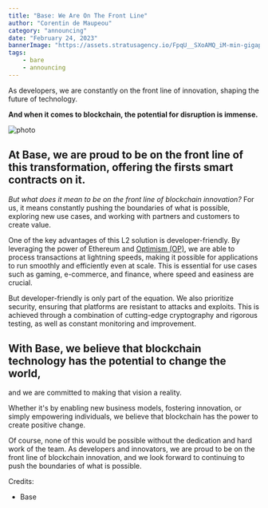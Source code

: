 ```yaml
---
title: "Base: We Are On The Front Line"
author: "Corentin de Maupeou"
category: "announcing"
date: "February 24, 2023"
bannerImage: "https://assets.stratusagency.io/FpqU__SXoAMQ_iM-min-gigapixel-low_res-scale-4_00x-min.webp"
tags:
    - bare
    - announcing
---
```


As developers, we are constantly on the front line of innovation, shaping the future of technology.

**And when it comes to blockchain, the potential for disruption is immense.**

![photo](https://assets.stratusagency.io/base2222-min-gigapixel-low_res-scale-2_00x-min.webp)

## At Base, we are proud to be on the front line of this transformation, offering the firsts smart contracts on it.

*But what does it mean to be on the front line of blockchain innovation?* For us, it means constantly pushing the boundaries of what is possible, exploring new use cases, and working with partners and customers to create value.

One of the key advantages of this L2 solution is developer-friendly. By leveraging the power of Ethereum and [Optimism (OP)](https://stratusagency.io/blog/optimism-we-translated-its-documentation.html), we are able to process transactions at lightning speeds, making it possible for applications to run smoothly and efficiently even at scale. This is essential for use cases such as gaming, e-commerce, and finance, where speed and easiness are crucial.

But developer-friendly is only part of the equation. We also prioritize security, ensuring that platforms are resistant to attacks and exploits. This is achieved through a combination of cutting-edge cryptography and rigorous testing, as well as constant monitoring and improvement.

## With Base, we believe that blockchain technology has the potential to change the world,
and we are committed to making that vision a reality.

Whether it's by enabling new business models, fostering innovation, or simply empowering individuals, we believe that blockchain has the power to create positive change.

Of course, none of this would be possible without the dedication and hard work of the team. As developers and innovators, we are proud to be on the front line of blockchain innovation, and we look forward to continuing to push the boundaries of what is possible.

Credits:
- Base